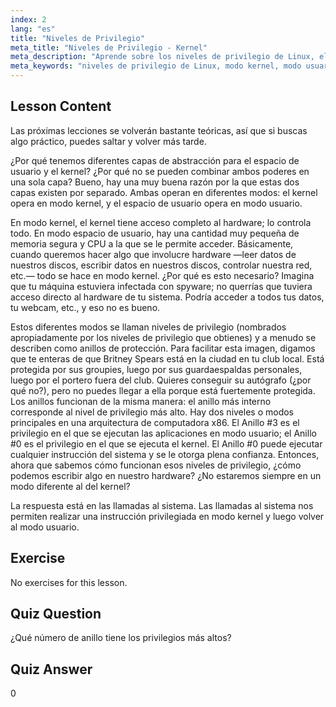```yaml
---
index: 2
lang: "es"
title: "Niveles de Privilegio"
meta_title: "Niveles de Privilegio - Kernel"
meta_description: "Aprende sobre los niveles de privilegio de Linux, el modo kernel y el modo usuario. Comprende los anillos de protección y las llamadas al sistema para un acceso seguro al hardware. ¡Comienza tu viaje en Linux!"
meta_keywords: "niveles de privilegio de Linux, modo kernel, modo usuario, anillos de protección, llamadas al sistema, seguridad de Linux, Linux para principiantes, tutorial de Linux"
---
```


## Lesson Content

Las próximas lecciones se volverán bastante teóricas, así que si buscas algo práctico, puedes saltar y volver más tarde.

¿Por qué tenemos diferentes capas de abstracción para el espacio de usuario y el kernel? ¿Por qué no se pueden combinar ambos poderes en una sola capa? Bueno, hay una muy buena razón por la que estas dos capas existen por separado. Ambas operan en diferentes modos: el kernel opera en modo kernel, y el espacio de usuario opera en modo usuario.

En modo kernel, el kernel tiene acceso completo al hardware; lo controla todo. En modo espacio de usuario, hay una cantidad muy pequeña de memoria segura y CPU a la que se le permite acceder. Básicamente, cuando queremos hacer algo que involucre hardware —leer datos de nuestros discos, escribir datos en nuestros discos, controlar nuestra red, etc.— todo se hace en modo kernel. ¿Por qué es esto necesario? Imagina que tu máquina estuviera infectada con spyware; no querrías que tuviera acceso directo al hardware de tu sistema. Podría acceder a todos tus datos, tu webcam, etc., y eso no es bueno.

Estos diferentes modos se llaman niveles de privilegio (nombrados apropiadamente por los niveles de privilegio que obtienes) y a menudo se describen como anillos de protección. Para facilitar esta imagen, digamos que te enteras de que Britney Spears está en la ciudad en tu club local. Está protegida por sus groupies, luego por sus guardaespaldas personales, luego por el portero fuera del club. Quieres conseguir su autógrafo (¿por qué no?), pero no puedes llegar a ella porque está fuertemente protegida. Los anillos funcionan de la misma manera: el anillo más interno corresponde al nivel de privilegio más alto. Hay dos niveles o modos principales en una arquitectura de computadora x86. El Anillo #3 es el privilegio en el que se ejecutan las aplicaciones en modo usuario; el Anillo #0 es el privilegio en el que se ejecuta el kernel. El Anillo #0 puede ejecutar cualquier instrucción del sistema y se le otorga plena confianza. Entonces, ahora que sabemos cómo funcionan esos niveles de privilegio, ¿cómo podemos escribir algo en nuestro hardware? ¿No estaremos siempre en un modo diferente al del kernel?

La respuesta está en las llamadas al sistema. Las llamadas al sistema nos permiten realizar una instrucción privilegiada en modo kernel y luego volver al modo usuario.

## Exercise

No exercises for this lesson.

## Quiz Question

¿Qué número de anillo tiene los privilegios más altos?

## Quiz Answer

0
